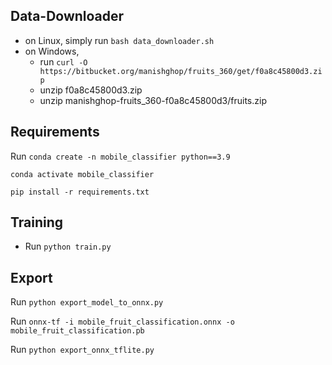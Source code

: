 ## Data-Downloader

- on Linux, simply run `bash data_downloader.sh`
- on Windows, 
    - run `curl -O https://bitbucket.org/manishghop/fruits_360/get/f0a8c45800d3.zip`
    - unzip f0a8c45800d3.zip 
    - unzip manishghop-fruits_360-f0a8c45800d3/fruits.zip


## Requirements

Run `conda create -n mobile_classifier python==3.9`

`conda activate mobile_classifier`

`pip install -r requirements.txt`

## Training

- Run `python train.py` 

## Export

Run `python export_model_to_onnx.py`

Run `onnx-tf -i mobile_fruit_classification.onnx -o mobile_fruit_classification.pb`

Run `python export_onnx_tflite.py`
